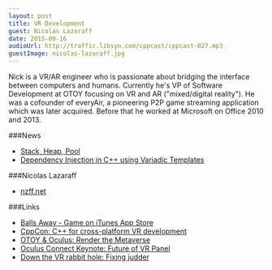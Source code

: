 ```yaml
---
layout: post
title: VR Development
guest: Nicolas Lazaraff
date: 2015-09-16
audioUrl: http://traffic.libsyn.com/cppcast/cppcast-027.mp3
guestImage: nicolas-lazaraff.jpg
---
```


Nick is a VR/AR engineer who is passionate about bridging the interface between computers and humans. Currently he's VP of Software Development at OTOY focusing on VR and AR ("mixed/digital reality"). He was a cofounder of everyAir, a pioneering P2P game streaming application which was later acquired. Before that he worked at Microsoft on Office 2010 and 2013.

###News

 - [Stack, Heap, Pool](http://bulldozer00.com/2015/09/14/stack-heap-pool/)
 - [Dependency Injection in C++ using Variadic Templates](http://gpfault.net/posts/dependency-injection-cpp.txt.html)
 
###Nicolas Lazaraff

 - [nzff.net](http://www.nzff.net/)

###Links

 - [Balls Away - Game on iTunes App Store](https://itunes.apple.com/us/app/balls-away/id947008409?mt=8)
 - [CppCon: C++ for cross-platform VR development](https://cppcon2015.sched.org/event/7212a9da0198fcfd8de5c05be21b667c#.VfuGOPlVhBc)
 - [OTOY & Oculus: Render the Metaverse](https://home.otoy.com/vr-competition/)
 - [Oculus Connect Keynote: Future of VR Panel](https://www.youtube.com/watch?v=JmzUrklyCDg)
 - [Down the VR rabbit hole: Fixing judder](http://blogs.valvesoftware.com/abrash/down-the-vr-rabbit-hole-fixing-judder/)
